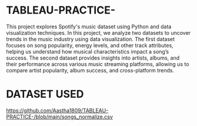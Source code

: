 # TABLEAU-PRACTICE-
This project explores Spotify's music dataset using Python and data visualization techniques. 
In this project, we analyze two datasets to uncover trends in the music industry using data visualization. The first dataset focuses on song popularity, energy levels, and other track attributes, helping us understand how musical characteristics impact a song’s success. The second dataset provides insights into artists, albums, and their performance across various music streaming platforms, allowing us to compare artist popularity, album success, and cross-platform trends.

# DATASET USED 
https://github.com/Aastha1809/TABLEAU-PRACTICE-/blob/main/songs_normalize.csv

